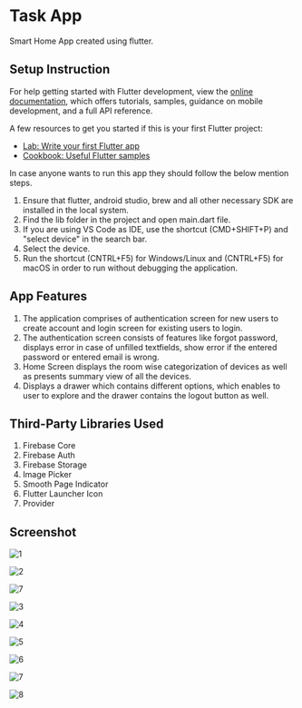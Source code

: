 # Task App

Smart Home App created using flutter.

## Setup Instruction

For help getting started with Flutter development, view the
[online documentation](https://docs.flutter.dev/), which offers tutorials,
samples, guidance on mobile development, and a full API reference.

A few resources to get you started if this is your first Flutter project:

- [Lab: Write your first Flutter app](https://docs.flutter.dev/get-started/codelab)
- [Cookbook: Useful Flutter samples](https://docs.flutter.dev/cookbook)


In case anyone wants to run this app they should follow the below mention steps.

  1. Ensure that flutter, android studio, brew and all other necessary SDK are installed in the local system.
  2. Find the lib folder in the project and open main.dart file.
  3. If you are using VS Code as IDE, use the shortcut (CMD+SHIFT+P) and "select device" in the search bar.
  4. Select the device.
  5. Run the shortcut (CNTRL+F5) for Windows/Linux and (CNTRL+F5) for macOS in order to run without debugging the application.

## App Features

1. The application comprises of authentication screen for new users to create account and login screen for existing users to login.
2. The authentication screen consists of features like forgot password, displays error in case of unfilled textfields, show error if the entered password or entered email is wrong.
3. Home Screen displays the room wise categorization of devices as well as presents summary view of all the devices.
4. Displays a drawer which contains different options, which enables to user to explore and the drawer contains the logout button as well.

## Third-Party Libraries Used

1. Firebase Core
2. Firebase Auth
3. Firebase Storage
4. Image Picker
5. Smooth Page Indicator
6. Flutter Launcher Icon
7. Provider

## Screenshot

![1](https://github.com/asheesh20/task_app/assets/98988175/c45fc3b5-899e-4536-be9e-e1c931ad8a54)

![2](https://github.com/asheesh20/task_app/assets/98988175/a46c88fe-4f68-4fa5-af9c-e0f52a8c51c4)

![7](https://github.com/asheesh20/task_app/assets/98988175/878d78da-9b25-43b7-a925-b264771a160b)

![3](https://github.com/asheesh20/task_app/assets/98988175/7a653b47-2f33-4e7f-aa9e-0640b3ff2736)

![4](https://github.com/asheesh20/task_app/assets/98988175/09c8953f-e9fd-41b8-b014-05033063b696)

![5](https://github.com/asheesh20/task_app/assets/98988175/95d2ff92-1d8f-4439-b513-5dd5adb32ef3)

![6](https://github.com/asheesh20/task_app/assets/98988175/ae6c7583-dbc1-4d0e-bb15-c71da30e8ac9)

![7](https://github.com/asheesh20/task_app/assets/98988175/49a7d856-03dc-4449-91f6-62ef7a3481e9)

![8](https://github.com/asheesh20/task_app/assets/98988175/e6093164-13fe-418a-b0d3-cbaa8e2a64dd)


